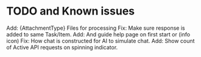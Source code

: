 # TODO and Known issues

Add: {AttachmentType} Files for processing
Fix: Make sure response is added to same Task/Item.
Add: And guide help page on first start or (info icon)
Fix: How chat is constructed for AI to simulate chat.
Add: Show count of Active API requests on spinning indicator.
